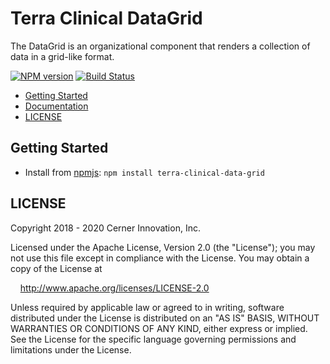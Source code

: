 # Terra Clinical DataGrid

The DataGrid is an organizational component that renders a collection of data in a grid-like format.

[![NPM version](http://img.shields.io/npm/v/terra-clinical-data-grid.svg)](https://www.npmjs.org/package/terra-clinical-data-grid)
[![Build Status](https://travis-ci.com/cerner/terra-clinical.svg?branch=main)](https://travis-ci.com/cerner/terra-clinical)

- [Getting Started](#getting-started)
- [Documentation](https://engineering.cerner.com/terra-clinical/components/terra-clinical-data-grid/clinical-data-grid/clinical-data-grid)
- [LICENSE](#license)

## Getting Started

- Install from [npmjs](https://www.npmjs.com): `npm install terra-clinical-data-grid`

## LICENSE

Copyright 2018 - 2020 Cerner Innovation, Inc.

Licensed under the Apache License, Version 2.0 (the "License"); you may not use this file except in compliance with the License. You may obtain a copy of the License at

&nbsp;&nbsp;&nbsp;&nbsp;http://www.apache.org/licenses/LICENSE-2.0

Unless required by applicable law or agreed to in writing, software distributed under the License is distributed on an "AS IS" BASIS, WITHOUT WARRANTIES OR CONDITIONS OF ANY KIND, either express or implied. See the License for the specific language governing permissions and limitations under the License.
